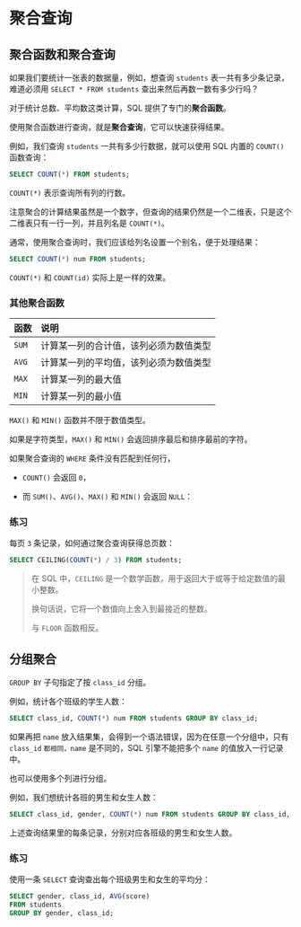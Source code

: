 # 聚合查询

## 聚合函数和聚合查询

如果我们要统计一张表的数据量，例如，想查询 `students` 表一共有多少条记录，难道必须用 `SELECT * FROM students` 查出来然后再数一数有多少行吗？

对于统计总数、平均数这类计算，SQL 提供了专门的**聚合函数**。

使用聚合函数进行查询，就是**聚合查询**，它可以快速获得结果。

例如，我们查询 `students` 一共有多少行数据，就可以使用 SQL 内置的 `COUNT()` 函数查询：

```sql
SELECT COUNT(*) FROM students;
```

`COUNT(*)` 表示查询所有列的行数。

注意聚合的计算结果虽然是一个数字，但查询的结果仍然是一个二维表，只是这个二维表只有一行一列，并且列名是 `COUNT(*)`。

通常，使用聚合查询时，我们应该给列名设置一个别名，便于处理结果：

```sql
SELECT COUNT(*) num FROM students;
```

`COUNT(*)` 和 `COUNT(id)` 实际上是一样的效果。

### 其他聚合函数

<!-- prettier-ignore -->
| 函数 | 说明 |
| :--- | :--- |
| `SUM`  | 计算某一列的合计值，该列必须为数值类型 |
| `AVG`  | 计算某一列的平均值，该列必须为数值类型 |
| `MAX`  | 计算某一列的最大值 |
| `MIN`  | 计算某一列的最小值 |

`MAX()` 和 `MIN()` 函数并不限于数值类型。

如果是字符类型，`MAX()` 和 `MIN()` 会返回排序最后和排序最前的字符。

如果聚合查询的 `WHERE` 条件没有匹配到任何行，

- `COUNT()` 会返回 `0`，

- 而 `SUM()`、`AVG()`、`MAX()` 和 `MIN()` 会返回 `NULL`：

### 练习

每页 `3` 条记录，如何通过聚合查询获得总页数：

```sql
SELECT CEILING(COUNT(*) / 3) FROM students;
```

> 在 SQL 中，`CEILING` 是一个数学函数，用于返回大于或等于给定数值的最小整数。
>
> 换句话说，它将一个数值向上舍入到最接近的整数。
>
> 与 `FLOOR` 函数相反。

## 分组聚合

`GROUP BY` 子句指定了按 `class_id` 分组。

例如，统计各个班级的学生人数：

```sql
SELECT class_id, COUNT(*) num FROM students GROUP BY class_id;
```

如果再把 `name` 放入结果集，会得到一个语法错误，因为在任意一个分组中，只有 `class_id` `都相同，name` 是不同的，SQL 引擎不能把多个 `name` 的值放入一行记录中。

也可以使用多个列进行分组。

例如，我们想统计各班的男生和女生人数：

```sql
SELECT class_id, gender, COUNT(*) num FROM students GROUP BY class_id, gender;
```

上述查询结果里的每条记录，分别对应各班级的男生和女生人数。

### 练习

使用一条 `SELECT` 查询查出每个班级男生和女生的平均分：

```sql
SELECT gender, class_id, AVG(score)
FROM students
GROUP BY gender, class_id;
```
